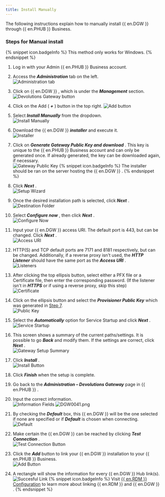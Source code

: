 ```yaml
---
title: Install Manually
---
```

The following instructions explain how to manually install {{ en.DGW }} through {{ en.PHUB }} Business.  

### Steps for Manual install 

{% snippet icon.badgeInfo %} 
This method only works for Windows. 
{% endsnippet %}
 
1. Log in with your Admin {{ en.PHUB }} Business account. 
1. Access the ***Administration*** tab on the left.  
![Administration tab](/img/en/hub/DGW0020.png) 
1. Click on {{ en.DGW }} , which is under the ***Management*** section.  
![Devolutions Gateway button](/img/en/hub/DGW0021.png) 
1. Click on the Add ( ***+*** ) button in the top right. 
![Add button](/img/en/hub/DGW0022.png) 
1. Select ***Install Manually*** from the dropdown.  
![Install Manually](/img/en/hub/DGW0023.png) 
1. Download the {{ en.DGW }} &#32; ***installer*** and execute it.  
![Installer](/img/en/hub/DGW0027.png) 
1. <a name="7"></a>Click on ***Generate Gateway Public Key and download*** . This key is unique to the {{ en.PHUB }} Business account and can only be generated once. If already generated, the key can be downloaded again, if necessary.  
![Gateway Public Key](/img/en/hub/DGW0028.png) 
{% snippet icon.badgeInfo %} 
The installer should be ran on the server hosting the {{ en.DGW }} . 
{% endsnippet %}
 
8. Click ***Next*** .  
![Setup Wizard](/img/en/hub/DGW0024.png) 
1. Once the desired installation path is selected, click ***Next*** .  
![Destination Folder](/img/en/hub/DGW0025.png) 
1. Select ***Configure now*** , then click ***Next*** .  
![Configure Now](/img/en/hub/DGW0026.png) 
1. Input your {{ en.DGW }} access URI. The default port is 443, but can be changed. Click ***Next*** .  
![Access URI](/img/en/hub/DGW0029.png) 
1. HTTP(S) and TCP default ports are 7171 and 8181 respectively, but can be changed. Additionally, if a reverse proxy isn&apos;t used, the ***HTTP Listener*** should have the same port as the ***Access URI*** .  
![Listeners](/img/en/hub/DGW0030.png) 
1. After clicking the top ellipsis button, select either a PFX file or a Certificate file, then enter the corresponding password. (If the listener isn&apos;t in ***HTTPS*** or if using a reverse proxy, skip this step)  
![Certificate](/img/en/hub/DGW0031.png) 
1. Click on the ellipsis button and select the ***Provisioner Public Key*** which was generated in <a href="#7">Step 7</a>.  
![Public Key](/img/en/hub/DGW0032.png) 
1. Select the ***Automatically*** option for Service Startup and click ***Next*** .  
![Service Startup](/img/en/hub/DGW0033.png) 
1. This screen shows a summary of the current paths/settings. It is possible to go ***Back*** and modify them. If the settings are correct, click ***Next*** .  
![Gateway Setup Summary](/img/en/hub/DGW0034.png) 
1. Click ***Install*** .  
![Install Button](/img/en/hub/DGW0035.png) 
1. Click ***Finish*** when the setup is complete. 
1. Go back to the ***Administration – Devolutions Gateway*** page in {{ en.PHUB }} . 
1. Input the correct information.  
![Information Fields](/img/en/hub/DGW0036.png) 
![DGW0041.png](/img/en/hub/DGW0041.png) 
1. By checking the ***Default*** box, this {{ en.DGW }} will be the one selected if none are specified or if ***Default*** is chosen when connecting.  
![Default](/img/en/hub/DGW0037.png) 
1. Make certain the {{ en.DGW }} can be reached by clicking ***Test Connection*** .  
![Test Connection Button](/img/en/hub/DGW0038.png) 
1. Click the ***Add*** button to link your {{ en.DGW }} installation to your {{ en.PHUB }} Business.  
![Add Button](/img/en/hub/DGW0039.png) 
1. A rectangle will show the information for every {{ en.DGW }} Hub link(s).  
![Succesful Link](/img/en/hub/DGW0040.png) 
{% snippet icon.badgeInfo %} 
Visit [{{ en.RDM }} Configuration](/hub/dgw/rdm-configuration/) to learn more about linking {{ en.RDM }} and {{ en.DGW }} . 
{% endsnippet %}
 

